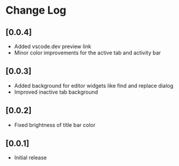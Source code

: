 # Change Log

## [0.0.4]

- Added vscode.dev preview link
- Minor color improvements for the active tab and activity bar

## [0.0.3]

- Added background for editor widgets like find and replace dialog
- Improved inactive tab background

## [0.0.2]

- Fixed brightness of title bar color

## [0.0.1]

- Initial release
